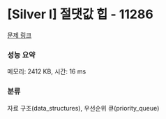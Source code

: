 # [Silver I] 절댓값 힙 - 11286 

[문제 링크](https://www.acmicpc.net/problem/11286) 

### 성능 요약

메모리: 2412 KB, 시간: 16 ms

### 분류

자료 구조(data_structures), 우선순위 큐(priority_queue)

